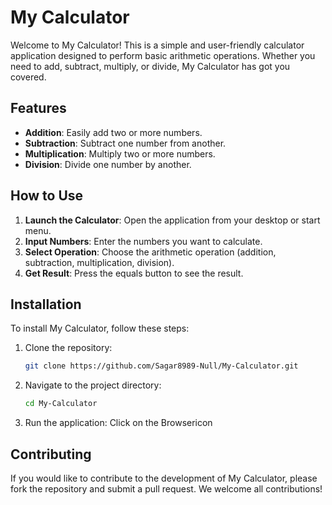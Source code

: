 # My Calculator

Welcome to My Calculator! This is a simple and user-friendly calculator application designed to perform basic arithmetic operations. Whether you need to add, subtract, multiply, or divide, My Calculator has got you covered.

## Features

- **Addition**: Easily add two or more numbers.
- **Subtraction**: Subtract one number from another.
- **Multiplication**: Multiply two or more numbers.
- **Division**: Divide one number by another.

## How to Use

1. **Launch the Calculator**: Open the application from your desktop or start menu.
2. **Input Numbers**: Enter the numbers you want to calculate.
3. **Select Operation**: Choose the arithmetic operation (addition, subtraction, multiplication, division).
4. **Get Result**: Press the equals button to see the result.

## Installation

To install My Calculator, follow these steps:

1. Clone the repository:
    ```bash
    git clone https://github.com/Sagar8989-Null/My-Calculator.git
    ```
2. Navigate to the project directory:
    ```bash
    cd My-Calculator
    ```
3. Run the application:
   Click on the Browsericon  

## Contributing

If you would like to contribute to the development of My Calculator, please fork the repository and submit a pull request. We welcome all contributions!
